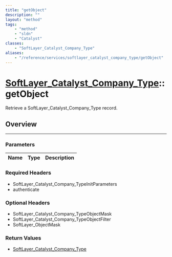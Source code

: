 ```yaml
---
title: "getObject"
description: ""
layout: "method"
tags:
    - "method"
    - "sldn"
    - "Catalyst"
classes:
    - "SoftLayer_Catalyst_Company_Type"
aliases:
    - "/reference/services/softlayer_catalyst_company_type/getObject"
---
```

# [SoftLayer_Catalyst_Company_Type](/reference/services/SoftLayer_Catalyst_Company_Type)::getObject

Retrieve a SoftLayer_Catalyst_Company_Type record.


## Overview 


-----

### Parameters 
|Name | Type | Description |
| --- | --- | --- |


### Required Headers
* SoftLayer_Catalyst_Company_TypeInitParameters
* authenticate


### Optional Headers
* SoftLayer_Catalyst_Company_TypeObjectMask
* SoftLayer_Catalyst_Company_TypeObjectFilter
* SoftLayer_ObjectMask

### Return Values
* <a href='/reference/datatypes/SoftLayer_Catalyst_Company_Type'>SoftLayer_Catalyst_Company_Type </a>




